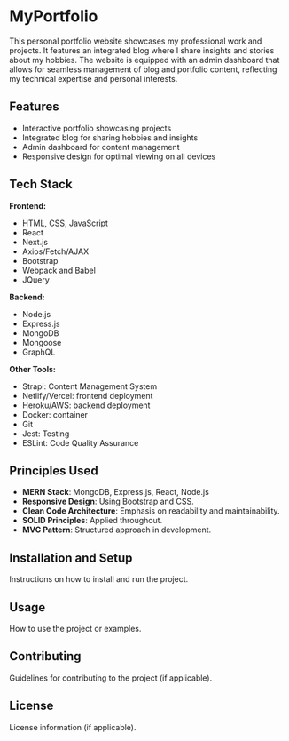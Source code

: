 # MyPortfolio
This personal portfolio website showcases my professional work and projects. It features an integrated blog where I share insights and stories about my hobbies. The website is equipped with an admin dashboard that allows for seamless management of blog and portfolio content, reflecting my technical expertise and personal interests.

## Features
- Interactive portfolio showcasing projects
- Integrated blog for sharing hobbies and insights
- Admin dashboard for content management
- Responsive design for optimal viewing on all devices

## Tech Stack
**Frontend:**
- HTML, CSS, JavaScript
- React
- Next.js
- Axios/Fetch/AJAX
- Bootstrap
- Webpack and Babel
- JQuery

**Backend:**
- Node.js
- Express.js
- MongoDB
- Mongoose
- GraphQL

**Other Tools:**
- Strapi: Content Management System
- Netlify/Vercel: frontend deployment
- Heroku/AWS: backend deployment
- Docker: container
- Git
- Jest: Testing
- ESLint: Code Quality Assurance

## Principles Used
- **MERN Stack**: MongoDB, Express.js, React, Node.js
- **Responsive Design**: Using Bootstrap and CSS.
- **Clean Code Architecture**: Emphasis on readability and maintainability.
- **SOLID Principles**: Applied throughout.
- **MVC Pattern**: Structured approach in development.

## Installation and Setup
Instructions on how to install and run the project.

## Usage
How to use the project or examples.

## Contributing
Guidelines for contributing to the project (if applicable).

## License
License information (if applicable).
